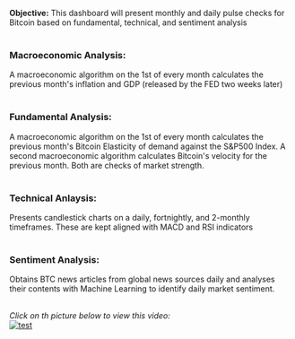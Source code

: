 **Objective:** This dashboard will present monthly and daily pulse checks for Bitcoin based on fundamental, technical, and sentiment analysis<br><br>

### Macroeconomic Analysis:
A macroeconomic algorithm on the 1st of every month calculates the previous month's inflation and GDP (released by the FED two weeks later)<br><br>

### Fundamental Analysis:
A macroeconomic algorithm on the 1st of every month calculates the previous month's Bitcoin Elasticity of demand against the S&P500 Index. A second macroeconomic algorithm calculates Bitcoin's velocity for the previous month. Both are checks of market strength.<br><br>

### Technical Anlaysis:
Presents candlestick charts on a daily, fortnightly, and 2-monthly timeframes. These are kept aligned with MACD and RSI indicators<br><br>

### Sentiment Analysis:
Obtains BTC news articles from global news sources daily and analyses their contents with Machine Learning to identify daily market sentiment.<br><br>

*Click on th picture below to view this video:*
<br>
[![test](https://img.youtube.com/vi/mj0Lrxn5wPM/0.jpg)](https://www.youtube.com/watch?v=mj0Lrxn5wPM)

